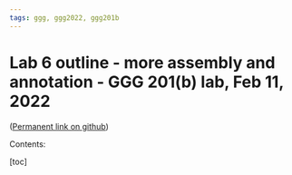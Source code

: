 ```yaml
---
tags: ggg, ggg2022, ggg201b
---
```


# Lab 6 outline - more assembly and annotation - GGG 201(b) lab, Feb 11, 2022

([Permanent link on github](https://github.com/ngs-docs/2022-GGG201b-lab/blob/main/lab-6.md))

Contents:

[toc]
